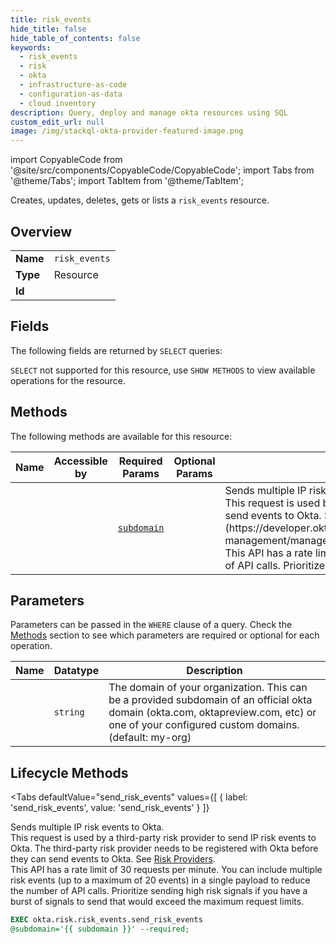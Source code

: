 ```yaml
--- 
title: risk_events
hide_title: false
hide_table_of_contents: false
keywords:
  - risk_events
  - risk
  - okta
  - infrastructure-as-code
  - configuration-as-data
  - cloud inventory
description: Query, deploy and manage okta resources using SQL
custom_edit_url: null
image: /img/stackql-okta-provider-featured-image.png
---
```


import CopyableCode from '@site/src/components/CopyableCode/CopyableCode';
import Tabs from '@theme/Tabs';
import TabItem from '@theme/TabItem';

Creates, updates, deletes, gets or lists a <code>risk_events</code> resource.

## Overview
<table><tbody>
<tr><td><b>Name</b></td><td><code>risk_events</code></td></tr>
<tr><td><b>Type</b></td><td>Resource</td></tr>
<tr><td><b>Id</b></td><td><CopyableCode code="okta.risk.risk_events" /></td></tr>
</tbody></table>

## Fields

The following fields are returned by `SELECT` queries:

`SELECT` not supported for this resource, use `SHOW METHODS` to view available operations for the resource.


## Methods

The following methods are available for this resource:

<table>
<thead>
    <tr>
    <th>Name</th>
    <th>Accessible by</th>
    <th>Required Params</th>
    <th>Optional Params</th>
    <th>Description</th>
    </tr>
</thead>
<tbody>
<tr>
    <td><a href="#send_risk_events"><CopyableCode code="send_risk_events" /></a></td>
    <td><CopyableCode code="exec" /></td>
    <td><a href="#parameter-subdomain"><code>subdomain</code></a></td>
    <td></td>
    <td>Sends multiple IP risk events to Okta.<br />This request is used by a third-party risk provider to send IP risk events to Okta. The third-party risk provider needs to be registered with Okta before they can send events to Okta. See [Risk Providers](https://developer.okta.com/docs/apihttps://developer.okta.com/docs/apihttps://developer.okta.com/docs/apihttps://developer.okta.com/docs/api/openapi/okta-management/management/tag/RiskProvider/).<br />This API has a rate limit of 30 requests per minute. You can include multiple risk events (up to a maximum of 20 events) in a single payload to reduce the number of API calls. Prioritize sending high risk signals if you have a burst of signals to send that would exceed the maximum request limits.</td>
</tr>
</tbody>
</table>

## Parameters

Parameters can be passed in the `WHERE` clause of a query. Check the [Methods](#methods) section to see which parameters are required or optional for each operation.

<table>
<thead>
    <tr>
    <th>Name</th>
    <th>Datatype</th>
    <th>Description</th>
    </tr>
</thead>
<tbody>
<tr id="parameter-subdomain">
    <td><CopyableCode code="subdomain" /></td>
    <td><code>string</code></td>
    <td>The domain of your organization. This can be a provided subdomain of an official okta domain (okta.com, oktapreview.com, etc) or one of your configured custom domains. (default: my-org)</td>
</tr>
</tbody>
</table>

## Lifecycle Methods

<Tabs
    defaultValue="send_risk_events"
    values={[
        { label: 'send_risk_events', value: 'send_risk_events' }
    ]}
>
<TabItem value="send_risk_events">

Sends multiple IP risk events to Okta.<br />This request is used by a third-party risk provider to send IP risk events to Okta. The third-party risk provider needs to be registered with Okta before they can send events to Okta. See [Risk Providers](https://developer.okta.com/docs/apihttps://developer.okta.com/docs/apihttps://developer.okta.com/docs/apihttps://developer.okta.com/docs/api/openapi/okta-management/management/tag/RiskProvider/).<br />This API has a rate limit of 30 requests per minute. You can include multiple risk events (up to a maximum of 20 events) in a single payload to reduce the number of API calls. Prioritize sending high risk signals if you have a burst of signals to send that would exceed the maximum request limits.

```sql
EXEC okta.risk.risk_events.send_risk_events 
@subdomain='{{ subdomain }}' --required;
```
</TabItem>
</Tabs>
